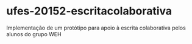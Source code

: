 # ufes-20152-escritacolaborativa
Implementação de um protótipo para apoio à escrita colaborativa pelos alunos do grupo WEH
